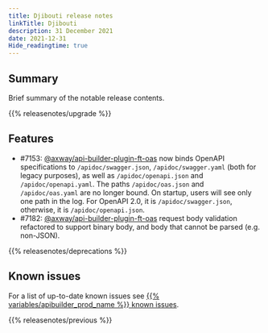 ```yaml
---
title: Djibouti release notes
linkTitle: Djibouti
description: 31 December 2021
date: 2021-12-31
Hide_readingtime: true
---
```

## Summary
Brief summary of the notable release contents.

{{% releasenotes/upgrade %}}

<!-- ## Breaking changes -->

## Features
* #7153: [@axway/api-builder-plugin-ft-oas](https://www.npmjs.com/package/@axway/api-builder-plugin-ft-oas) now binds OpenAPI specifications to `/apidoc/swagger.json`, `/apidoc/swagger.yaml` (both for legacy purposes), as well as `/apidoc/openapi.json` and `/apidoc/openapi.yaml`. The paths `/apidoc/oas.json` and `/apidoc/oas.yaml` are no longer bound. On startup, users will see only one path in the log. For OpenAPI 2.0, it is `/apidoc/swagger.json`, otherwise, it is `/apidoc/openapi.json`.
* #7182: [@axway/api-builder-plugin-ft-oas](https://www.npmjs.com/package/@axway/api-builder-plugin-ft-oas) request body validation refactored to support binary body, and body that cannot be parsed (e.g. non-JSON).

<!-- ## Fixes -->

{{% releasenotes/deprecations %}}

<!-- Regenerate modules/plugins with api-builder-tools script -->
<!-- ## Updated modules -->

<!-- ## Updated plugins -->

## Known issues
For a list of up-to-date known issues see [{{% variables/apibuilder_prod_name %}} known issues](/docs/known_issues/).

{{% releasenotes/previous %}}
